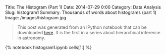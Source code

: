 Title: The Histogram (Part 1)
Date: 2014-07-29 0:00
Category: Data Analysis
Slug: histogram1
Summary: Thousands of words about histograms (part 1)
Image: /images/histogram.jpg

> This post was generated from an IPython notebook that can be downloaded
> [here](/downloads/notebooks/histogram1.ipynb).
> It is the first in a series about hierarchical inference in astronomy.

{% notebook histogram1.ipynb cells[1:] %}
